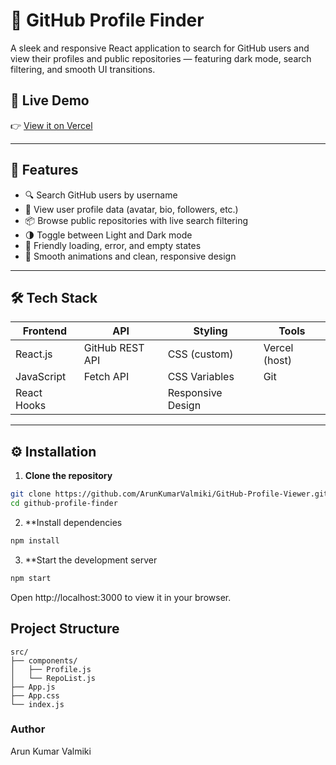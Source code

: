 # 🚀 GitHub Profile Finder

A sleek and responsive React application to search for GitHub users and view their profiles and public repositories — featuring dark mode, search filtering, and smooth UI transitions.

## 🔗 Live Demo

👉 [View it on Vercel](https://git-hub-profile-viewer-eight.vercel.app)  

---

## 🧠 Features

- 🔍 Search GitHub users by username
- 👤 View user profile data (avatar, bio, followers, etc.)
- 📦 Browse public repositories with live search filtering
- 🌗 Toggle between Light and Dark mode
- 💬 Friendly loading, error, and empty states
- 🎨 Smooth animations and clean, responsive design

---

## 🛠 Tech Stack

| Frontend       | API              | Styling           | Tools         |
|----------------|------------------|-------------------|---------------|
| React.js       | GitHub REST API  | CSS (custom)      | Vercel (host) |
| JavaScript     | Fetch API        | CSS Variables     | Git           |
| React Hooks    |                  | Responsive Design |               |

---

## ⚙️ Installation

1. **Clone the repository**

```bash
git clone https://github.com/ArunKumarValmiki/GitHub-Profile-Viewer.git
cd github-profile-finder
```

2. **Install dependencies

```bash
npm install
```

3. **Start the development server

```bash
npm start
```
Open http://localhost:3000 to view it in your browser.

## Project Structure

```
src/
├── components/
│   ├── Profile.js
│   └── RepoList.js
├── App.js
├── App.css
└── index.js
```

### Author
Arun Kumar Valmiki



